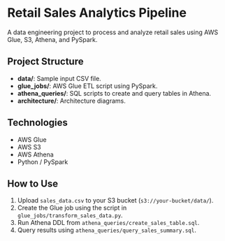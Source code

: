 # Retail Sales Analytics Pipeline

A data engineering project to process and analyze retail sales using AWS Glue, S3, Athena, and PySpark.

## Project Structure
- **data/**: Sample input CSV file.
- **glue_jobs/**: AWS Glue ETL script using PySpark.
- **athena_queries/**: SQL scripts to create and query tables in Athena.
- **architecture/**: Architecture diagrams.

## Technologies
- AWS Glue
- AWS S3
- AWS Athena
- Python / PySpark

## How to Use
1. Upload `sales_data.csv` to your S3 bucket (`s3://your-bucket/data/`).
2. Create the Glue job using the script in `glue_jobs/transform_sales_data.py`.
3. Run Athena DDL from `athena_queries/create_sales_table.sql`.
4. Query results using `athena_queries/query_sales_summary.sql`.
